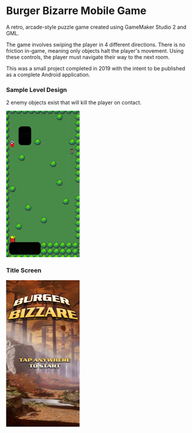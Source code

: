 # Burger Bizarre Mobile Game

A retro, arcade-style puzzle game created using GameMaker Studio 2 and GML.

The game involves swiping the player in 4 different directions. There is no friction in-game, meaning only objects halt the player's movement.
Using these controls, the player must navigate their way to the next room.

This was a small project completed in 2019 with the intent to be published as a complete Android application.

### Sample Level Design
2 enemy objects exist that will kill the player on contact.

<img src="https://github.com/AliMVirk/Burger-Bizarre-Mobile-Game/blob/main/images/Game%20Preview.gif" width="200" height="400" />

### Title Screen
<img src="https://github.com/AliMVirk/Burger-Bizarre-Mobile-Game/blob/main/sprites/titleScreen_spr/356b7d52-e3d4-463f-a60f-5940c0874992.png" width="200" height="400" />
